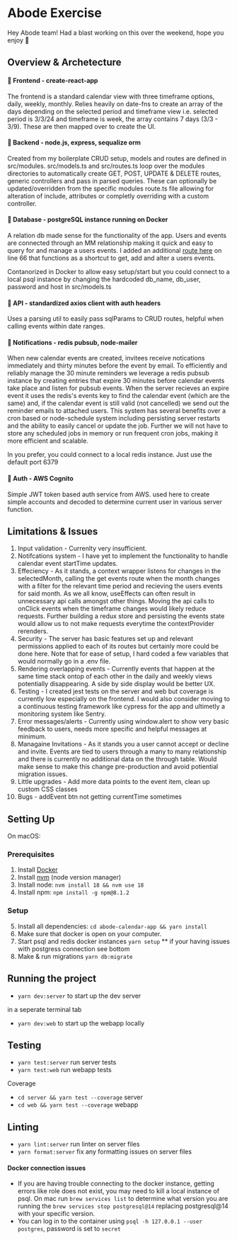 # Abode Exercise

Hey Abode team! Had a blast working on this over the weekend, hope you enjoy 📅

## Overview & Archetecture

#### 🔵 Frontend - create-react-app

The frontend is a standard calendar view with three timeframe options, daily, weekly, monthly. Relies heavily on date-fns to create an array of the days depending on the selected period and timeframe view i.e. selected period is 3/3/24 and timeframe is week, the array contains 7 days (3/3 - 3/9). These are then mapped over to create the UI.

#### 🔵 Backend - node.js, express, sequalize orm

Created from my boilerplate CRUD setup, models and routes are defined in src/modules. src/models.ts and src/routes.ts loop over the modules directories to automatically create GET, POST, UPDATE & DELETE routes, generic controllers and pass in parsed queries. These can optionally be updated/overridden from the specific modules route.ts file allowing for alteration of include, attributes or completly overriding with a custom controller.

#### 🔵 Database - postgreSQL instance running on Docker

A relation db made sense for the functionality of the app. Users and events are connected through an MM relationship making it quick and easy to query for and manage a users events. I added an additional [route here](https://github.com/hxf31891/abode-calendar-app/blob/main/server/src/modules/user/routes.ts) on line 66 that functions as a shortcut to get, add and alter a users events.

Contanorized in Docker to allow easy setup/start but you could connect to a local psql instance by changing the hardcoded db_name, db_user, password and host in src/models.ts

#### 🔵 API - standardized axios client with auth headers

Uses a parsing util to easily pass sqlParams to CRUD routes, helpful when calling events within date ranges.

#### 🔵 Notifications - redis pubsub, node-mailer

When new calendar events are created, invitees receive notications immediately and thirty minutes before the event by email. To efficiently and reliably manage the 30 minute reminders we leverage a redis pubsub instance by creating entries that expire 30 minutes before calendar events take place and listen for pubsub events. When the server recieves an expire event it uses the redis's events key to find the calendar event (which are the same) and, if the calendar event is still valid (not cancelled) we send out the reminder emails to attached users. This system has several benefits over a cron based or node-schedule system including persisting server restarts and the ability to easily cancel or update the job. Further we will not have to store any scheduled jobs in memory or run frequent cron jobs, making it more efficient and scalable.

In you prefer, you could connect to a local redis instance. Just use the default port 6379

#### 🔵 Auth - AWS Cognito

Simple JWT token based auth service from AWS. used here to create simple accounts and decoded to determine current user in various server function.

## Limitations & Issues

1. Input validation - Currenlty very insufficient.
2. Notifcations system - I have yet to implement the functionality to handle calendar event startTime updates.
3. Effeciency - As it stands, a context wrapper listens for changes in the selectedMonth, calling the get events route when the month changes with a filter for the relevant time period and recieving the users events for said month. As we all know, useEffects can often result in unnecessary api calls amongst other things. Moving the api calls to onClick events when the timeframe changes would likely reduce requests. Further building a redux store and persisting the events state would allow us to not make requests everytime the contextProvider rerenders.
4. Security - The server has basic features set up and relevant permissions applied to each of its routes but certainly more could be done here. Note that for ease of setup, I hard coded a few variables that would normally go in a .env file.
5. Rendering overlapping events - Currently events that happen at the same time stack ontop of each other in the daily and weekly views potentially disappearing. A side by side display would be better UX.
6. Testing - I created jest tests on the server and web but coverage is currently low especially on the frontend. I would also consider moving to a continuous testing framework like cypress for the app and ultimetly a monitoring system like Sentry.
7. Error messages/alerts - Currently using window.alert to show very basic feedback to users, needs more specific and helpful messages at minimum.
8. Managaine Invitations - As it stands you a user cannot accept or decline and invite. Events are tied to users through a many to many relationship and there is currently no additional data on the through table. Would make sense to make this change pre-production and avoid potiential migration issues.
9. Little upgrades - Add more data points to the event item, clean up custom CSS classes
10. Bugs - addEvent btn not getting currentTime sometimes

## Setting Up

On macOS:

### Prerequisites

1. Install [Docker](https://docs.docker.com/desktop/mac/install/)
2. Install [nvm](https://github.com/nvm-sh/nvm#installing-and-updating) (node version manager)
3. Install node: `nvm install 18 && nvm use 18`
4. Install npm: `npm install -g npm@8.1.2`

### Setup

5. Install all dependencies: `cd abode-calendar-app && yarn install`
6. Make sure that docker is open on your computer.
7. Start psql and redis docker instances `yarn setup` \*\* if your having issues with postgress connection see bottom
8. Make & run migrations `yarn db:migrate`

## Running the project

- `yarn dev:server` to start up the dev server

in a seperate terminal tab

- `yarn dev:web` to start up the webapp locally

## Testing

- `yarn test:server` run server tests
- `yarn test:web` run webapp tests

Coverage

- `cd server && yarn test --coverage` server
- `cd web && yarn test --coverage` webapp

## Linting

- `yarn lint:server` run linter on server files
- `yarn format:server` fix any formatting issues on server files

#### Docker connection issues

- If you are having trouble connecting to the docker instance, getting errors like role does not exist, you may need to kill a local instance of psql. On mac run `brew services list` to determine what version you are running the `brew services stop postgresql@14` replacing postgresql@14 with your specific version.
- You can log in to the container using `psql -h 127.0.0.1 --user postgres`, password is set to `secret`
